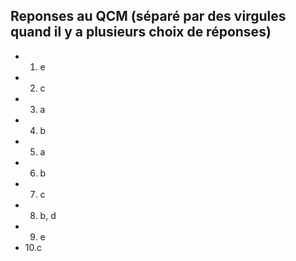 ## Reponses au QCM (séparé par des virgules quand il y a plusieurs choix de réponses)

* 1. e
* 2. c
* 3. a
* 4. b
* 5. a
* 6. b
* 7. c
* 8. b, d
* 9. e
* 10.c
